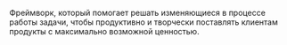 Фреймворк, который помогает решать изменяющиеся в процессе работы задачи, чтобы продуктивно и творчески поставлять клиентам продукты с максимально возможной ценностью.



